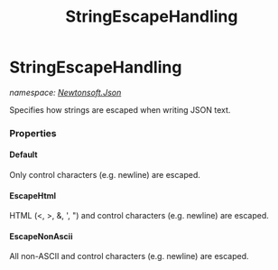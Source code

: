 ﻿---
title: StringEscapeHandling
---

# StringEscapeHandling
_namespace: [Newtonsoft.Json](N-Newtonsoft.Json.html)_

Specifies how strings are escaped when writing JSON text.



### Properties

#### Default
Only control characters (e.g. newline) are escaped.
#### EscapeHtml
HTML (<, >, &, ', ") and control characters (e.g. newline) are escaped.
#### EscapeNonAscii
All non-ASCII and control characters (e.g. newline) are escaped.

